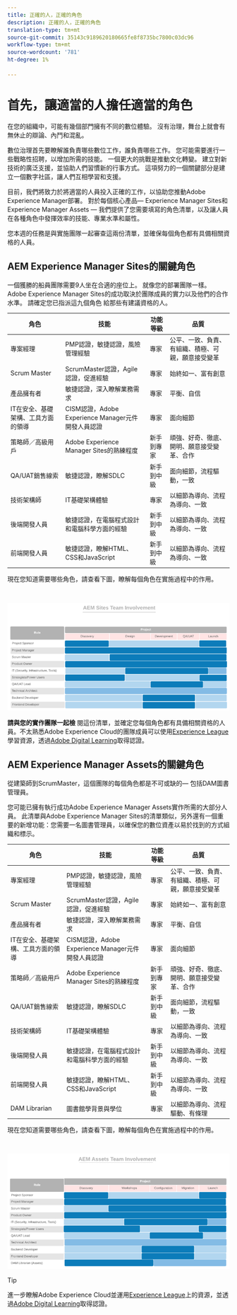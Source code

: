 ```yaml
---
title: 正確的人，正確的角色
description: 正確的人，正確的角色
translation-type: tm+mt
source-git-commit: 35143c9189620180665fe8f8735bc7800c03dc96
workflow-type: tm+mt
source-wordcount: '781'
ht-degree: 1%

---
```



# **首先，讓適當的人擔任適當的角色**

在您的組織中，可能有幾個部門擁有不同的數位體驗。 沒有治理，舞台上就會有無休止的辯論、內鬥和混亂。

數位治理首先要瞭解誰負責哪些數位工作，誰負責哪些工作。 您可能需要進行一些戰略性招聘，以增加所需的技能。 一個更大的挑戰是推動文化轉變。 建立對新技術的廣泛支援，並協助人們習慣新的行事方式。 這項努力的一個關鍵部分是建立一個數字社區，讓人們互相學習和支援。

目前，我們將致力於將適當的人員投入正確的工作，以協助您推動Adobe Experience Manager部署。 對於每個核心產品— Experience Manager Sites和Experience Manager Assets — 我們提供了您需要填寫的角色清單，以及讓人員在各種角色中發揮效率的技能、專業水準和屬性。

您本週的任務是與實施團隊一起審查這兩份清單，並確保每個角色都有具備相關資格的人員。

## **AEM Experience Manager Sites的關鍵角色**

一個獲勝的船員團隊需要9人坐在合適的座位上。 就像您的部署團隊一樣。 Adobe Experience Manager Sites的成功取決於團隊成員的實力以及他們的合作水準。 請確定您已指派這九個角色
給那些有建議資格的人。

| 角色 | 技能 | 功能等級 | 品質 |
|--- |--- |--- |--- |
| 專案經理 | PMP認證，敏捷認證，風險管理經驗 | 專家 | 公平、一致、負責、有組織、積極、可親，願意接受變革 |
| Scrum Master | ScrumMaster認證，Agile認證，促進經驗 | 專家 | 始終如一、富有創意 |
| 產品擁有者 | 敏捷認證，深入瞭解業務需求 | 專家 | 平衡、自信 |
| IT在安全、基礎架構、工具方面的領導 | CISM認證，Adobe Experience Manager元件開發人員認證 | 專家 | 面向細節 |
| 策略師／高級用戶 | Adobe Experience Manager Sites的熟練程度 | 新手到專家 | 頑強、好奇、徹底、開明、願意接受變革、合作 |
| QA/UAT銷售線索 | 敏捷認證，瞭解SDLC | 新手到中級 | 面向細節，流程驅動，一致 |
| 技術架構師 | IT基礎架構體驗 | 專家 | 以細節為導向、流程為導向、一致 |
| 後端開發人員 | 敏捷認證，在電腦程式設計和電腦科學方面的經驗 | 新手到中級 | 以細節為導向、流程為導向、一致 |
| 前端開發人員 | 敏捷認證，瞭解HTML、CSS和JavaScript | 新手到中級 | 以細節為導向、流程為導向、一致 |

現在您知道需要哪些角色，請查看下圖，瞭解每個角色在實施過程中的作用。

<br>

![](assets/team_involvement.png)

**請與您的實作團隊一起檢** 閱這份清單，並確定您每個角色都有具備相關資格的人員。不太熟悉Adobe Experience Cloud的團隊成員可以使用[Experience League](https://experienceleague.adobe.com/#recommended/solutions/experience-manager)學習資源，透過[Adobe Digital Learning](https://learning.adobe.com/certification.html)取得認證。

## **AEM Experience Manager Assets的關鍵角色**

從建築師到ScrumMaster，這個團隊的每個角色都是不可或缺的— 包括DAM圖書管理員。

您可能已擁有執行成功Adobe Experience Manager Assets實作所需的大部分人員。 此清單與Adobe Experience Manager Sites的清單類似，另外還有一個重要的新增功能：您需要一名圖書管理員，以確保您的數位資產以易於找到的方式組織和標示。

| 角色 | 技能 | 功能等級 | 品質 |
|--- |--- |--- |--- |
| 專案經理 | PMP認證，敏捷認證，風險管理經驗 | 專家 | 公平、一致、負責、有組織、積極、可親，願意接受變革 |
| Scrum Master | ScrumMaster認證，Agile認證，促進經驗 | 專家 | 始終如一、富有創意 |
| 產品擁有者 | 敏捷認證，深入瞭解業務需求 | 專家 | 平衡、自信 |
| IT在安全、基礎架構、工具方面的領導 | CISM認證，Adobe Experience Manager元件開發人員認證 | 專家 | 面向細節 |
| 策略師／高級用戶 | Adobe Experience Manager Sites的熟練程度 | 新手到專家 | 頑強、好奇、徹底、開明、願意接受變革、合作 |
| QA/UAT銷售線索 | 敏捷認證，瞭解SDLC | 新手到中級 | 面向細節，流程驅動，一致 |
| 技術架構師 | IT基礎架構體驗 | 專家 | 以細節為導向、流程為導向、一致 |
| 後端開發人員 | 敏捷認證，在電腦程式設計和電腦科學方面的經驗 | 新手到中級 | 以細節為導向、流程為導向、一致 |
| 前端開發人員 | 敏捷認證，瞭解HTML、CSS和JavaScript | 新手到中級 | 以細節為導向、流程為導向、一致 |
| DAM Librarian | 圖書館學背景與學位 | 專家 | 以細節為導向、流程驅動、有條理 |

現在您知道需要哪些角色，請查看下圖，瞭解每個角色在實施過程中的作用。

<br>

![](assets/team_involvement2.png)

>[!TIP]
>
> 進一步瞭解Adobe Experience Cloud並運用[Experience League](https://experienceleague.adobe.com/#recommended/solutions/experience-manager)上的資源，並透過[Adobe Digital Learning](https://learning.adobe.com/certification.html)取得認證。